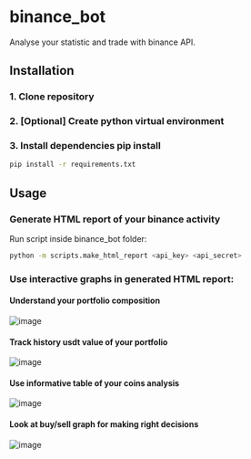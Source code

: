 # binance_bot
Analyse your statistic and trade with binance API.
## Installation
### 1. Clone repository

### 2. [Optional] Create python virtual environment

### 3. Install dependencies pip install 
```bash
pip install -r requirements.txt
```

## Usage

### Generate HTML report of your binance activity
Run script inside binance_bot folder:
```bash
python -m scripts.make_html_report <api_key> <api_secret>
```

### Use interactive graphs in generated HTML report:
#### Understand your portfolio composition
![image](https://user-images.githubusercontent.com/18515081/156665580-42554d0b-ab9a-4d97-8325-b55a006c311c.png)
#### Track history usdt value of your portfolio
![image](https://user-images.githubusercontent.com/18515081/156666003-25415dff-8194-4b37-90ed-29d03893264b.png)
#### Use informative table of your coins analysis
![image](https://user-images.githubusercontent.com/18515081/156666726-36221c41-a6a3-4f6d-8a17-574b4a5cd71f.png)
#### Look at buy/sell graph for making right decisions
![image](https://user-images.githubusercontent.com/18515081/156666191-be58efd6-0a61-48e0-86d0-3b5b2b644ec0.png)
